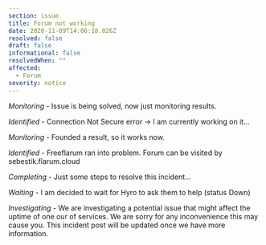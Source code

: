 ```yaml
---
section: issue
title: Forum not working
date: 2020-11-09T14:06:18.026Z
resolved: false
draft: false
informational: false
resolvedWhen: ""
affected:
  - Forum
severity: notice
---
```

*Monitoring -* Issue is being solved, now just monitoring results.

*Identified -* Connection Not Secure error -> I am currently working on it...

*Monitoring -* Founded a result, so it works now.

*Identified -* Freeflarum ran into problem. Forum can be visited by sebestik.flarum.cloud

*Completing -* Just some steps to resolve this incident...

*Waiting -* I am decided to wait for Hyro to ask them to help (status Down)

*Investigating* - We are investigating a potential issue that might affect the uptime of one our of services. We are sorry for any inconvenience this may cause you. This incident post will be updated once we have more information.